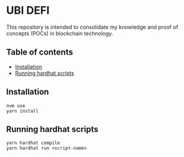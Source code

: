 # UBI DEFI
This repository is intended to consolidate my knowledge and proof of concepts (POCs) in blockchain technology.

## Table of contents
- [Installation](#installation)
- [Running hardhat scripts](#running-hardhat-scripts)


## Installation

```
nvm use
yarn install
```


## Running hardhat scripts

```
yarn hardhat compile
yarn hardhat run <script-name>
```

